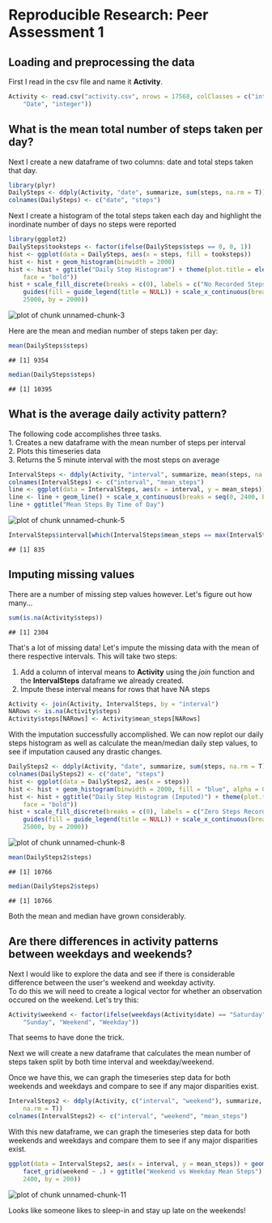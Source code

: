 # Reproducible Research: Peer Assessment 1

## Loading and preprocessing the data

First I read in the csv file and name it **Activity**.


```r
Activity <- read.csv("activity.csv", nrows = 17568, colClasses = c("integer", 
    "Date", "integer"))
```



## What is the mean total number of steps taken per day?

Next I create a new dataframe of two columns: date and total steps taken 
that day.


```r
library(plyr)
DailySteps <- ddply(Activity, "date", summarize, sum(steps, na.rm = T))
colnames(DailySteps) <- c("date", "steps")
```


Next I create a histogram of the total steps taken each day and highlight the 
inordinate number of days no steps were reported


```r
library(ggplot2)
DailySteps$tooksteps <- factor(ifelse(DailySteps$steps == 0, 0, 1))
hist <- ggplot(data = DailySteps, aes(x = steps, fill = tooksteps))
hist <- hist + geom_histogram(binwidth = 2000)
hist <- hist + ggtitle("Daily Step Histogram") + theme(plot.title = element_text(size = 20, 
    face = "bold"))
hist + scale_fill_discrete(breaks = c(0), labels = c("No Recorded Steps")) + 
    guides(fill = guide_legend(title = NULL)) + scale_x_continuous(breaks = seq(0, 
    25000, by = 2000))
```

![plot of chunk unnamed-chunk-3](figure/unnamed-chunk-3.png) 


Here are the mean and median number of steps taken per day:


```r
mean(DailySteps$steps)
```

```
## [1] 9354
```

```r
median(DailySteps$steps)
```

```
## [1] 10395
```



## What is the average daily activity pattern?

The following code accomplishes three tasks.<br/>
        1. Creates a new dataframe with the mean number of steps per interval <br/>
        2. Plots this timeseries data<br/>
        3. Returns the 5 minute interval with the most steps on average<br/>


```r
IntervalSteps <- ddply(Activity, "interval", summarize, mean(steps, na.rm = T))
colnames(IntervalSteps) <- c("interval", "mean_steps")
line <- ggplot(data = IntervalSteps, aes(x = interval, y = mean_steps))
line <- line + geom_line() + scale_x_continuous(breaks = seq(0, 2400, by = 200))
line + ggtitle("Mean Steps By Time of Day")
```

![plot of chunk unnamed-chunk-5](figure/unnamed-chunk-5.png) 

```r
IntervalSteps$interval[which(IntervalSteps$mean_steps == max(IntervalSteps$mean_steps))]
```

```
## [1] 835
```



## Imputing missing values

There are a number of missing step values however.  Let's figure out how many...


```r
sum(is.na(Activity$steps))
```

```
## [1] 2304
```


That's a lot of missing data! Let's impute the missing data with the mean of
there respective intervals.  This will take two steps:<br/>
1. Add a column of interval means to **Activity** using the *join* function and the **IntervalSteps** dataframe we already created. <br/>
2. Impute these interval means for rows that have NA steps<br/>


```r
Activity <- join(Activity, IntervalSteps, by = "interval")
NARows <- is.na(Activity$steps)
Activity$steps[NARows] <- Activity$mean_steps[NARows]
```


With the imputation successfully accomplished.  We can now replot our daily
steps histogram as well as calculate the mean/median daily step values, to see
if imputation caused any drastic changes.


```r
DailySteps2 <- ddply(Activity, "date", summarize, sum(steps, na.rm = T))
colnames(DailySteps2) <- c("date", "steps")
hist <- ggplot(data = DailySteps2, aes(x = steps))
hist <- hist + geom_histogram(binwidth = 2000, fill = "blue", alpha = 0.6)
hist <- hist + ggtitle("Daily Step Histogram (Imputed)") + theme(plot.title = element_text(size = 20, 
    face = "bold"))
hist + scale_fill_discrete(breaks = c(0), labels = c("Zero Steps Recorded")) + 
    guides(fill = guide_legend(title = NULL)) + scale_x_continuous(breaks = seq(0, 
    25000, by = 2000))
```

![plot of chunk unnamed-chunk-8](figure/unnamed-chunk-8.png) 

```r
mean(DailySteps2$steps)
```

```
## [1] 10766
```

```r
median(DailySteps2$steps)
```

```
## [1] 10766
```


Both the mean and median have grown considerably.


## Are there differences in activity patterns between weekdays and weekends?
Next I would like to explore the data and see if there is considerable 
difference between the user's weekend and weekday activity.  
To do this we will need to create a logical vector for whether an observation 
occured on the weekend. Let's try this: 


```r
Activity$weekend <- factor(ifelse(weekdays(Activity$date) == "Saturday" | weekdays(Activity$date) == 
    "Sunday", "Weekend", "Weekday"))
```


That seems to have done the trick.  

Next we will create a new dataframe that calculates the mean number of steps 
taken split by both time interval and weekday/weekend.

Once we have this, we can graph the timeseries step data for both
weekends and weekdays and compare to see if any major disparities exist.


```r
IntervalSteps2 <- ddply(Activity, c("interval", "weekend"), summarize, mean(steps, 
    na.rm = T))
colnames(IntervalSteps2) <- c("interval", "weekend", "mean_steps")
```


With this new dataframe, we can graph the timeseries step data for both
weekends and weekdays and compare them to see if any major disparities exist.

```r
ggplot(data = IntervalSteps2, aes(x = interval, y = mean_steps)) + geom_line(color = "blue") + 
    facet_grid(weekend ~ .) + ggtitle("Weekend vs Weekday Mean Steps") + scale_x_continuous(breaks = seq(0, 
    2400, by = 200))
```

![plot of chunk unnamed-chunk-11](figure/unnamed-chunk-11.png) 


Looks like someone likes to sleep-in and stay up late on the weekends!
